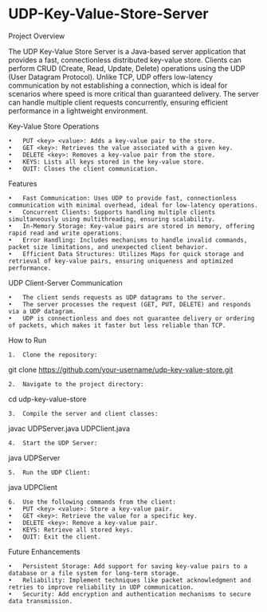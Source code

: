 # UDP-Key-Value-Store-Server

Project Overview

The UDP Key-Value Store Server is a Java-based server application that provides a fast, connectionless distributed key-value store. Clients can perform CRUD (Create, Read, Update, Delete) operations using the UDP (User Datagram Protocol). Unlike TCP, UDP offers low-latency communication by not establishing a connection, which is ideal for scenarios where speed is more critical than guaranteed delivery. The server can handle multiple client requests concurrently, ensuring efficient performance in a lightweight environment.

Key-Value Store Operations

	•	PUT <key> <value>: Adds a key-value pair to the store.
	•	GET <key>: Retrieves the value associated with a given key.
	•	DELETE <key>: Removes a key-value pair from the store.
	•	KEYS: Lists all keys stored in the key-value store.
	•	QUIT: Closes the client communication.

Features

	•	Fast Communication: Uses UDP to provide fast, connectionless communication with minimal overhead, ideal for low-latency operations.
	•	Concurrent Clients: Supports handling multiple clients simultaneously using multithreading, ensuring scalability.
	•	In-Memory Storage: Key-value pairs are stored in memory, offering rapid read and write operations.
	•	Error Handling: Includes mechanisms to handle invalid commands, packet size limitations, and unexpected client behavior.
	•	Efficient Data Structures: Utilizes Maps for quick storage and retrieval of key-value pairs, ensuring uniqueness and optimized performance.

UDP Client-Server Communication

	•	The client sends requests as UDP datagrams to the server.
	•	The server processes the request (GET, PUT, DELETE) and responds via a UDP datagram.
	•	UDP is connectionless and does not guarantee delivery or ordering of packets, which makes it faster but less reliable than TCP.

How to Run

	1.	Clone the repository:

git clone https://github.com/your-username/udp-key-value-store.git


	2.	Navigate to the project directory:

cd udp-key-value-store


	3.	Compile the server and client classes:

javac UDPServer.java UDPClient.java


	4.	Start the UDP Server:

java UDPServer


	5.	Run the UDP Client:

java UDPClient


	6.	Use the following commands from the client:
	•	PUT <key> <value>: Store a key-value pair.
	•	GET <key>: Retrieve the value for a specific key.
	•	DELETE <key>: Remove a key-value pair.
	•	KEYS: Retrieve all stored keys.
	•	QUIT: Exit the client.

Future Enhancements

	•	Persistent Storage: Add support for saving key-value pairs to a database or a file system for long-term storage.
	•	Reliability: Implement techniques like packet acknowledgment and retries to improve reliability in UDP communication.
	•	Security: Add encryption and authentication mechanisms to secure data transmission.

